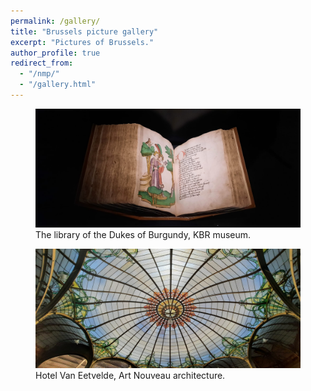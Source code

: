 ```yaml
---
permalink: /gallery/
title: "Brussels picture gallery"
excerpt: "Pictures of Brussels."
author_profile: true
redirect_from: 
  - "/nmp/"
  - "/gallery.html"
---
```


<div class="gallery">
  <figure>
    <img src="/images/brussels/bourgogne.jpg" alt="Hometown Image 1">
    <figcaption>The library of the Dukes of Burgundy, KBR museum.</figcaption>
  </figure>

  <figure>
    <img src="/images/brussels/hotel_van_eetvelde.jpg" alt="Hometown Image 2">
    <figcaption>Hotel Van Eetvelde, Art Nouveau architecture.</figcaption>
  </figure>

  <!-- Add more images and captions as needed -->
</div>
